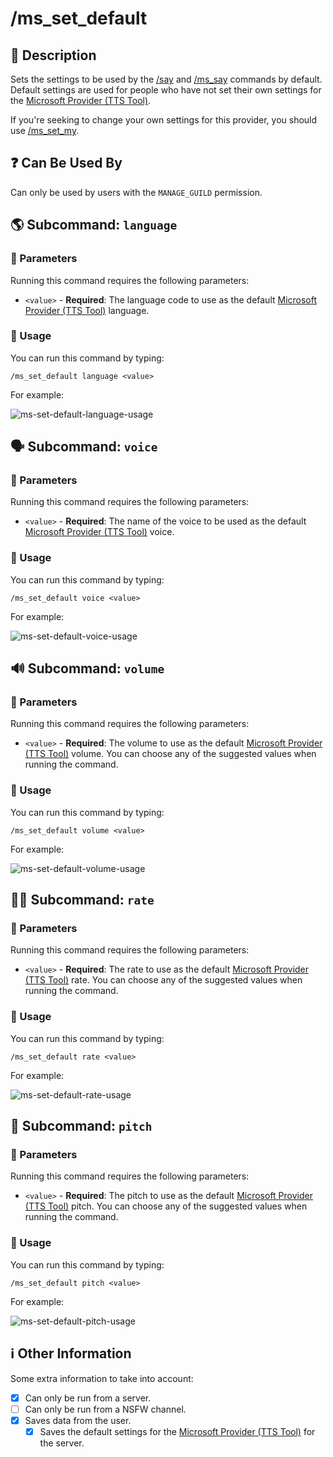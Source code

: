 # /ms_set_default

## 📖 Description

Sets the settings to be used by the [/say](../all-tts/say.md) and [/ms_say](./ms-say.md) commands by default. Default settings are used for people who have not set their own settings for the [Microsoft Provider (TTS Tool)](../../text-to-speech-providers/microsoft-ttstool.md).

If you're seeking to change your own settings for this provider, you should use [/ms_set_my](./ms-set-my.md).

## ❓ Can Be Used By

Can only be used by users with the `MANAGE_GUILD` permission.

## 🌎 Subcommand: `language`

### 🔨 Parameters

Running this command requires the following parameters:

* `<value>` - **Required**: The language code to use as the default [Microsoft Provider (TTS Tool)](../../text-to-speech-providers/microsoft-ttstool.md) language.

### 🎈 Usage

You can run this command by typing:

```text
/ms_set_default language <value>
```

For example:

![ms-set-default-language-usage](../../assets/screenshots/ms-set-default-language-usage.png)

## 🗣 Subcommand: `voice`

### 🔨 Parameters

Running this command requires the following parameters:

* `<value>` - **Required**: The name of the voice to be used as the default [Microsoft Provider (TTS Tool)](../../text-to-speech-providers/microsoft-ttstool.md) voice.

### 🎈 Usage

You can run this command by typing:

```text
/ms_set_default voice <value>
```

For example:

![ms-set-default-voice-usage](../../assets/screenshots/ms-set-default-voice-usage.png)

## 🔊 Subcommand: `volume`

### 🔨 Parameters

Running this command requires the following parameters:

* `<value>` - **Required**: The volume to use as the default [Microsoft Provider (TTS Tool)](../../text-to-speech-providers/microsoft-ttstool.md) volume. You can choose any of the suggested values when running the command.

### 🎈 Usage

You can run this command by typing:

```text
/ms_set_default volume <value>
```

For example:

![ms-set-default-volume-usage](../../assets/screenshots/ms-set-default-volume-usage.png)

## 🏃🏻 Subcommand: `rate`

### 🔨 Parameters

Running this command requires the following parameters:

* `<value>` - **Required**: The rate to use as the default [Microsoft Provider (TTS Tool)](../../text-to-speech-providers/microsoft-ttstool.md) rate. You can choose any of the suggested values when running the command.

### 🎈 Usage

You can run this command by typing:

```text
/ms_set_default rate <value>
```

For example:

![ms-set-default-rate-usage](../../assets/screenshots/ms-set-default-rate-usage.png)

## 🥁 Subcommand: `pitch`

### 🔨 Parameters

Running this command requires the following parameters:

* `<value>` - **Required**: The pitch to use as the default [Microsoft Provider (TTS Tool)](../../text-to-speech-providers/microsoft-ttstool.md) pitch. You can choose any of the suggested values when running the command.

### 🎈 Usage

You can run this command by typing:

```text
/ms_set_default pitch <value>
```

For example:

![ms-set-default-pitch-usage](../../assets/screenshots/ms-set-default-pitch-usage.png)

## ℹ️ Other Information

Some extra information to take into account:

* [x] Can only be run from a server.
* [ ] Can only be run from a NSFW channel.
* [x] Saves data from the user.
    - [x] Saves the default settings for the [Microsoft Provider (TTS Tool)](../../text-to-speech-providers/microsoft-ttstool.md) for the server.
